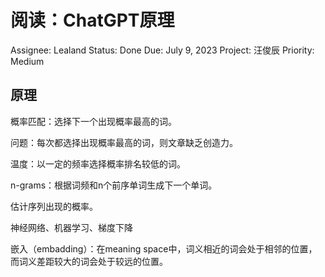 # 阅读：ChatGPT原理

Assignee: Lealand
Status: Done
Due: July 9, 2023
Project: 汪俊辰 
Priority: Medium

## 原理

概率匹配：选择下一个出现概率最高的词。

问题：每次都选择出现概率最高的词，则文章缺乏创造力。

温度：以一定的频率选择概率排名较低的词。

n-grams：根据词频和n个前序单词生成下一个单词。

估计序列出现的概率。

神经网络、机器学习、梯度下降

嵌入（embadding）：在meaning space中，词义相近的词会处于相邻的位置，而词义差距较大的词会处于较远的位置。